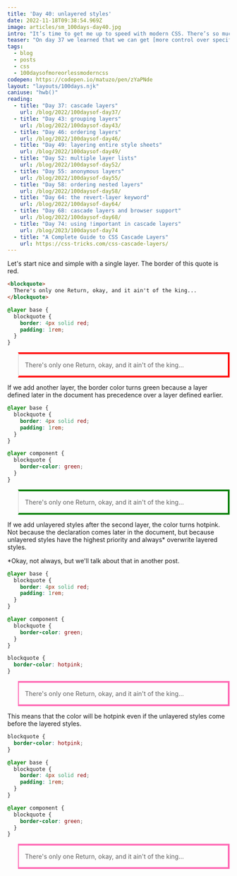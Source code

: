 ```yaml
---
title: 'Day 40: unlayered styles'
date: 2022-11-18T09:38:54.969Z
image: articles/sm_100days-day40.jpg
intro: "It’s time to get me up to speed with modern CSS. There’s so much new in CSS that I know too little about. To change that I’ve started [#100DaysOfMoreOrLessModernCSS](/blog/2022/100-days-of-more-or-less-modern-css/). Why more or less modern CSS? Because some topics will be about cutting-edge features, while other stuff has been around for quite a while already, but I just have little to no experience with it."
teaser: "On day 37 we learned that we can get [more control over specificity](/blog/2022/100daysof-day37/) by creating layers. That first, simple example is pretty straightforward, but what happens if we mix layered and unlayered styles?"
tags:
  - blog
  - posts
  - css
  - 100daysofmoreorlessmoderncss
codepen: https://codepen.io/matuzo/pen/zYaPNde
layout: "layouts/100days.njk"
caniuse: "hwb()"
reading:
  - title: "Day 37: cascade layers"
    url: /blog/2022/100daysof-day37/
  - title: "Day 43: grouping layers"
    url: /blog/2022/100daysof-day43/
  - title: "Day 46: ordering layers"
    url: /blog/2022/100daysof-day46/
  - title: "Day 49: layering entire style sheets"
    url: /blog/2022/100daysof-day49/
  - title: "Day 52: multiple layer lists"
    url: /blog/2022/100daysof-day52/
  - title: "Day 55: anonymous layers"
    url: /blog/2022/100daysof-day55/
  - title: "Day 58: ordering nested layers"
    url: /blog/2022/100daysof-day58/
  - title: "Day 64: the revert-layer keyword"
    url: /blog/2022/100daysof-day64/
  - title: "Day 68: cascade layers and browser support"
    url: /blog/2022/100daysof-day68/
  - title: "Day 74: using !important in cascade layers"
    url: /blog/2023/100daysof-day74
  - title: "A Complete Guide to CSS Cascade Layers"
    url: https://css-tricks.com/css-cascade-layers/
---
```

Let's start nice and simple with a single layer. The border of this quote is red.

```html
<blockquote>
  There's only one Return, okay, and it ain't of the king...
</blockquote>
```

```css
@layer base {
  blockquote {
    border: 4px solid red;
    padding: 1rem;
  }
}
```

<style>
.four {
  border-color: hotpink;
}

@layer base {
  blockquote {
    border: 4px solid red;
    padding: 1rem;
  }
}

@layer component {
  .two {
    border-color: green;
  }
}

.three {
  border-color: hotpink;
}
</style>

<div data-sample="demo">

<blockquote>
  There's only one Return, okay, and it ain't of the king...
</blockquote>
</div>

If we add another layer, the border color turns green because a layer defined later in the document has precedence over a layer defined earlier.

```css
@layer base {
  blockquote {
    border: 4px solid red;
    padding: 1rem;
  }
}

@layer component {
  blockquote {
    border-color: green;
  }
}
```

<div data-sample="demo">

<blockquote class="two">
  There's only one Return, okay, and it ain't of the king...
</blockquote>
</div>

<p>If we add unlayered styles after the second layer, the color turns hotpink. Not because the declaration comes later in the document, but because unlayered styles have the highest priority and always<span aria-describedby="not-always">*</span> overwrite layered styles.</p>

<p id="not-always">*Okay, not always, but we'll talk about that in another post.</span>

```css
@layer base {
  blockquote {
    border: 4px solid red;
    padding: 1rem;
  }
}

@layer component {
  blockquote {
    border-color: green;
  }
}

blockquote {
  border-color: hotpink;
}
```

<div data-sample="demo">

<blockquote class="three">
  There's only one Return, okay, and it ain't of the king...
</blockquote>
</div>

This means that the color will be hotpink even if the unlayered styles come before the layered styles.


```css
blockquote {
  border-color: hotpink;
}

@layer base {
  blockquote {
    border: 4px solid red;
    padding: 1rem;
  }
}

@layer component {
  blockquote {
    border-color: green;
  }
}
```

<div data-sample="demo">

<blockquote class="four">
  There's only one Return, okay, and it ain't of the king...
</blockquote>
</div>